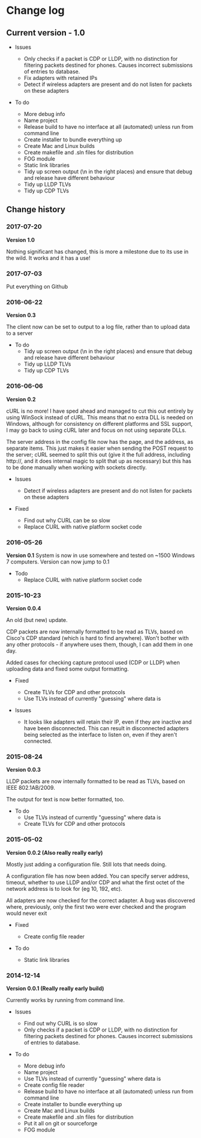 # Change log
## Current version - 1.0

* Issues
  * Only checks if a packet is CDP or LLDP, with no distinction for filtering packets destined for phones. Causes incorrect submissions of entries to database.
  * Fix adapters with retained IPs
  * Detect if wireless adapters are present and do not listen for packets on these adapters
  
* To do 
  * More debug info
  * Name project
  * Release build to have no interface at all (automated) unless run from command line
  * Create installer to bundle everything up
  * Create Mac and Linux builds
  * Create makefile and .sln files for distribution
  * FOG module
  * Static link libraries
  * Tidy up screen output (\n in the right places) and ensure that debug and release have different behaviour
  * Tidy up LLDP TLVs
  * Tidy up CDP TLVs


## Change history   

### 2017-07-20
**Version 1.0**

Nothing significant has changed, this is more a milestone due to its use in the wild. It works and it has a use!
  
### 2017-07-03
Put everything on Github


### 2016-06-22
**Version 0.3**

The client now can be set to output to a log file, rather than to upload data to a server

* To do 
  * Tidy up screen output (\n in the right places) and ensure that debug and release have different behaviour
  * Tidy up LLDP TLVs
  * Tidy up CDP TLVs

### 2016-06-06
**Version 0.2**

cURL is no more! I have sped ahead and managed to cut this out entirely by using WinSock instead of cURL. This means that no extra DLL is needed on Windows, although for consistency on different platforms and SSL support, I may go back to using cURL later and focus on not using separate DLLs.

The server address in the config file now has the page, and the address, as separate items. This just makes it easier when sending the POST request to the server; cURL seemed to split this out (give it the full address, including http://, and it does internal magic to split that up as necessary) but this has to be done manually when working with sockets directly.

* Issues
  * Detect if wireless adapters are present and do not listen for packets on these adapters

* Fixed
  * Find out why CURL can be so slow
  * Replace CURL with native platform socket code


### 2016-05-26
**Version 0.1** 
System is now in use somewhere and tested on ~1500 Windows 7 computers. Version can now jump to 0.1

* Todo
  * Replace CURL with native platform socket code
  
### 2015-10-23
**Version 0.0.4**

An old (but new) update.

CDP packets are now internally formatted to be read as TLVs, based on Cisco's CDP standard (which is hard to find anywhere). Won't bother with any other protocols - if anywhere uses them, though, I can add them in one day.

Added cases for checking capture protocol used (CDP or LLDP) when uploading data and fixed some output formatting.

* Fixed
  * Create TLVs for CDP and other protocols
  * Use TLVs instead of currently "guessing" where data is
  
* Issues
  * It looks like adapters will retain their IP, even if they are inactive and have been disconnected. This can result in disconnected adapters being selected as the interface to listen on, even if they aren't connected.

### 2015-08-24
**Version 0.0.3**

LLDP packets are now internally formatted to be read as TLVs, based on IEEE 802.1AB/2009.

The output for text is now better formatted, too.

* To do
  * Use TLVs instead of currently "guessing" where data is
  * Create TLVs for CDP and other protocols



### 2015-05-02
**Version 0.0.2 (Also really really early)**

Mostly just adding a configuration file. Still lots that needs doing.

A configuration file has now been added. You can specify server address, timeout, whether to use LLDP and/or CDP and what the first octet of the network address is to look for (eg 10, 192, etc). 

All adapters are now checked for the correct adapter. A bug was discovered where, previously, only the first two were ever checked and the program would never exit

* Fixed
  * Create config file reader
  
* To do 
  * Static link libraries


### 2014-12-14
**Version 0.0.1 (Really really early build)**


Currently works by running from command line.


* Issues
  * Find out why CURL is so slow
  * Only checks if a packet is CDP or LLDP, with no distinction for filtering packets destined for phones. Causes incorrect submissions of entries to database.
  
* To do 
  * More debug info
  * Name project
  * Use TLVs instead of currently "guessing" where data is
  * Create config file reader
  * Release build to have no interface at all (automated) unless run from command line
  * Create installer to bundle everything up
  * Create Mac and Linux builds
  * Create makefile and .sln files for distribution
  * Put it all on git or sourceforge
  * FOG module
